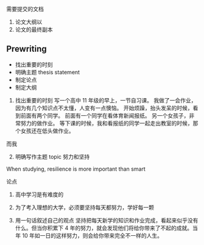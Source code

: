 需要提交的文档
1. 论文大纲以
2. 论文的最终副本





## Prewriting

- 找出重要的时刻
- 明确主题 thesis statement
- 制定论点
- 制定大纲

1. 找出重要的时刻
写一个高中 11 年级的早上，一节自习课。
我做了一会作业，因为有几个知识点不太懂，人变有一点懊恼。
开始烦躁，抬头发呆的时候，看到前面有两个同学。
前面有一个同学在看体育新闻报纸。
另一个女孩子，非常努力的做作业。
等下课的时候，我和看报纸的同学一起走出教室的时候，那个女孩还在低头做作业。

而我

2. 明确写作主题 topic
努力和坚持

When studying, resilience is more important than smart


论点
1. 高中学习是有难度的
2. 为了考入理想的大学，必须要坚持每天都努力，学好每一颗



3. 用一句话叙述自己的观点
坚持把每天新学的知识和作业完成，看起来似乎没有什么。但当你积累下 4 年的努力，就会发现他们将给你带来了不起的成就。当年 10 年如一日的这样努力，则会给你带来完全不一样的人生。


